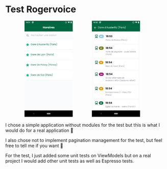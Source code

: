 # Test Rogervoice

<img src="app/doc/screenshots/screenshot_1.png" width="30%" height="30%" hspace="60px" /><img src="app/doc/screenshots/screenshot_2.png" width="30%" height="30%" />

I chose a simple application without modules for the test but this is what I would do for a real application 🙂

I also chose not to implement pagination management for the test, but feel free to tell me if you want 🙂

For the test, I just added some unit tests on ViewModels but on a real project I would add other unit tests as well as Espresso tests.